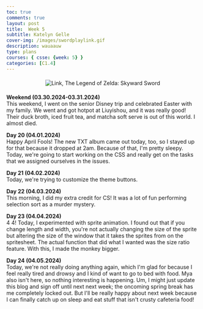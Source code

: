 ```yaml
---
toc: true
comments: true
layout: post
title:  Week 5
subtitle: Katelyn Gelle
cover-img: /images/swordplaylink.gif
description: wauaauw
type: plans
courses: { csse: {week: 5} }
categories: [C1.4]
---
```


<div style="text-align: center; margin-top: 20px; margin-bottom: 20px;">
  <img src="{{site.baseurl}}/images/anito/canyouhearmelink.gif" alt="Link, The Legend of Zelda: Skyward Sword" />
</div>  

**Weekend (03.30.2024-03.31.2024)**  
This weekend, I went on the senior Disney trip and celebrated Easter with my family. We went and got hotpot at Liuyishou, and it was really good! Their duck broth, iced fruit tea, and matcha soft serve is out of this world. I almost died.  

**Day 20 (04.01.2024)**  
Happy April Fools! The new TXT album came out today, too, so I stayed up for that because it dropped at 2am. Because of that, I'm pretty sleepy. Today, we're going to start working on the CSS and really get on the tasks that we assigned ourselves in the issues.  

**Day 21 (04.02.2024)**  
Today, we're trying to customize the theme buttons.  

**Day 22 (04.03.2024)**  
This morning, I did my extra credit for CS! It was a lot of fun performing selection sort as a murder mystery.  

**Day 23 (04.04.2024)**  
4 4! Today, I experimented with sprite animation. I found out that if you change length and width, you're not actually changing the size of the sprite but altering the size of the window that it takes the sprites from on the spritesheet. The actual function that did what I wanted was the size ratio feature. With this, I made the monkey bigger.  

**Day 24 (04.05.2024)**  
Today, we're not really doing anything again, which I'm glad for because I feel really tired and drowsy and I kind of want to go to bed with food. Mya also isn't here, so nothing interesting is happening. Um, I might just update this blog and sign off until next next week; the oncoming spring break has me completely locked out. But I'll be really happy about next week because I can finally catch up on sleep and eat stuff that isn't crusty cafeteria food!